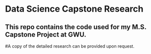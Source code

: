# Data Science Capstone Research

## This repo contains the code used for my M.S. Capstone Project at GWU.  

#A copy of the detailed research can be provided upon request. 

